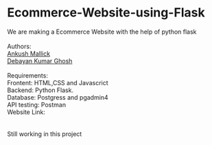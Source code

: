 # Ecommerce-Website-using-Flask
We are making a Ecommerce Website with the help of python flask
<br><br>
Authors:
<br>
[Ankush Mallick](http://surl.li/ekipz)
<br>
[Debayan Kumar Ghosh](https://github.com/Debayan97531)
<br><br>
Requirements:<br>
Frontent: HTML,CSS and Javascrict<br>
Backend: Python Flask.<br>
Database: Postgress and pgadmin4<br>
API testing: Postman<br>
Website Link: <br>
<br><br>
Still working in this project
